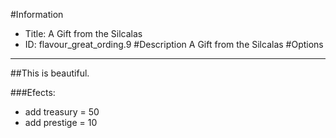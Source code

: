 #Information
 - Title: A Gift from the Silcalas
 - ID: flavour_great_ording.9
#Description
A Gift from the Silcalas
#Options

___
##This is beautiful.

###Efects:<ul><li>add treasury = 50</li><li>add prestige = 10</li></ul>
